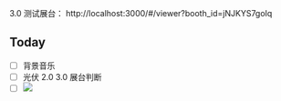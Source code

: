 3.0 测试展台： http://localhost:3000/#/viewer?booth_id=jNJKYS7goIq

## Today

- [ ] 背景音乐
- [ ] 光伏 2.0 3.0 展台判断
- [ ] ![](Pasted%20image%2020240426095000.png)